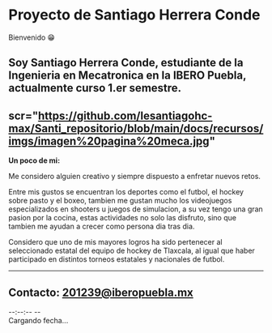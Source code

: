 # **Proyecto de Santiago Herrera Conde**

Bienvenido  😁

Soy **Santiago Herrera Conde**, estudiante de la Ingenieria en Mecatronica en la **IBERO Puebla**, actualmente curso 1.er semestre.
---
<img>scr="https://github.com/lesantiagohc-max/Santi_repositorio/blob/main/docs/recursos/imgs/imagen%20pagina%20meca.jpg"
---

**Un poco de mi:**

Me considero alguien creativo y siempre dispuesto a enfretar nuevos retos.

Entre mis gustos se encuentran los deportes como el futbol, el hockey sobre pasto y el boxeo, tambien me gustan mucho los videojuegos especializados en shooters u juegos de simulacion, a su vez tengo una gran pasion por la cocina, estas actividades no solo las disfruto, sino que tambien me ayudan a crecer como persona dia tras dia.

Considero que uno de mis mayores logros ha sido pertenecer al seleccionado estatal del equipo de hockey de Tlaxcala, al igual que haber participado en distintos torneos estatales y nacionales de futbol.

---
Contacto: 201239@iberopuebla.mx
---

<html lang="es">
<head>
<meta charset="UTF-8">
<meta name="viewport" content="width=device-width, initial-scale=1.0">
<title>Reloj Digital Moderno 12h — Ciudad de México</title>
<style>

  .reloj {
    background: rgba(0,0,0,0.4); /* fondo semi-transparente */
    backdrop-filter: blur(10px);
    padding: 40px 60px;
    border-radius: 20px;
    text-align: center;
    box-shadow: 0 8px 25px rgba(0,0,0,0.6);
    color: #fff;
    min-width: 280px;
  }

  .hora {
    font-size: 60px;
    font-weight: 700;
    letter-spacing: 2px;
    margin-bottom: 15px;
  }

  .fecha {
    font-size: 18px;
    color: #cfd8dc;
    text-transform: capitalize;
  }

  @media(max-width: 400px){
    .reloj {
      padding: 30px 40px;
    }
    .hora { font-size: 45px; }
    .fecha { font-size: 16px; }
  }
</style>
</head>
<body>

<div class="reloj">
  <div id="hora" class="hora">--:--:-- --</div>
  <div id="fecha" class="fecha">Cargando fecha...</div>
</div>

<script>
const TIMEZONE = 'America/Mexico_City';

function actualizarReloj() {
  const ahora = new Date();

  // Hora en formato 12h con AM/PM
  const horaStr = new Intl.DateTimeFormat('es-MX', {
    timeZone: TIMEZONE,
    hour: '2-digit',
    minute: '2-digit',
    second: '2-digit',
    hour12: true
  }).format(ahora);

  // Fecha completa en español
  const fechaStr = new Intl.DateTimeFormat('es-MX', {
    timeZone: TIMEZONE,
    weekday: 'long',
    day: 'numeric',
    month: 'long',
    year: 'numeric'
  }).format(ahora);

  document.getElementById('hora').textContent = horaStr;
  document.getElementById('fecha').textContent = fechaStr;
}

// Ejecutar al cargar y actualizar cada segundo
actualizarReloj();
setInterval(actualizarReloj, 1000);
</script>

</body>
</html>